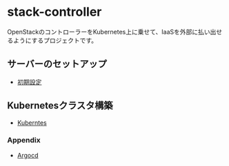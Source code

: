 # stack-controller
OpenStackのコントローラーをKubernetes上に乗せて、IaaSを外部に払い出せるようにするプロジェクトです。

## サーバーのセットアップ
 - [初期設定](./docs/init-servers.md)

## Kubernetesクラスタ構築
 - [Kuberntes](./docs/create-cluster.md)


### Appendix
- [Argocd](./docs/argocd.md)
